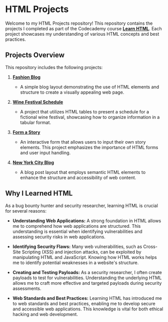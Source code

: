 # HTML Projects

Welcome to my HTML Projects repository! This repository contains the projects I completed as part of the Codecademy course **[Learn HTML](https://www.codecademy.com/learn/learn-html)**. Each project showcases my understanding of various HTML concepts and best practices.

## Projects Overview

This repository includes the following projects:

1. **[Fashion Blog](./fashion-blog)**
   - A simple blog layout demonstrating the use of HTML elements and structure to create a visually appealing web page.

2. **[Wine Festival Schedule](./wine-festival-schedule)**
   - A project that utilizes HTML tables to present a schedule for a fictional wine festival, showcasing how to organize information in a tabular format.

3. **[Form a Story](./form-a-story)**
   - An interactive form that allows users to input their own story elements. This project emphasizes the importance of HTML forms and user input handling.

4. **[New York City Blog](./new-york-city-blog)**
   - A blog post layout that employs semantic HTML elements to enhance the structure and accessibility of web content.

## Why I Learned HTML

As a bug bounty hunter and security researcher, learning HTML is crucial for several reasons:

- **Understanding Web Applications:** A strong foundation in HTML allows me to comprehend how web applications are structured. This understanding is essential when identifying vulnerabilities and assessing security risks in web applications.

- **Identifying Security Flaws:** Many web vulnerabilities, such as Cross-Site Scripting (XSS) and injection attacks, can be exploited by manipulating HTML and JavaScript. Knowing how HTML works helps me to identify potential weaknesses in a website's structure.

- **Creating and Testing Payloads:** As a security researcher, I often create payloads to test for vulnerabilities. Understanding the underlying HTML allows me to craft more effective and targeted payloads during security assessments.

- **Web Standards and Best Practices:** Learning HTML has introduced me to web standards and best practices, enabling me to develop secure and accessible web applications. This knowledge is vital for both ethical hacking and web development.